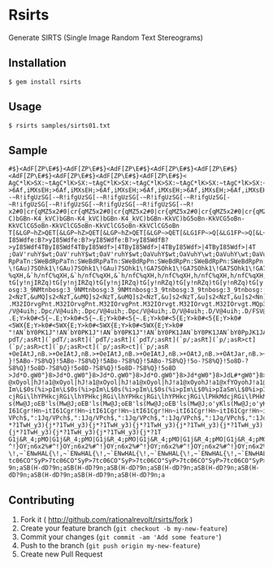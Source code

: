 # Rsirts

Generate SIRTS (Single Image Random Text Stereograms)

## Installation

    $ gem install rsirts

## Usage

    $ rsirts samples/sirts01.txt

## Sample

    #$}<AdF[ZP\E#$}<AdF[ZP\E#$}<AdF[ZP\E#$}<AdF[ZP\E#$}<AdF[ZP\E#$}<AdF[ZP\E#$}<AdF[ZP\E#$}<AdF[ZP\E#$}<AdF[ZP\E#$}<
    AgC*lK>SX:~tAgC*lK>SX:~tAgC*lK>SX:~tAgC*lK>SX:~tAgC*lK>SX:~tAgC*lK>SX:~tAgC*lK>SX:~tAgC*lK>SX:~tAgC*lK>SX:~tAgC*
    >6Af,iMXsEH;>6Af,iMXsEH;>6Af,iMXsEH;>6Af,iMXsEH;>6Af,iMXsEH;>6Af,iMXsEH;>6Af,iMXsEH;>6Af,iMXsEH;>6Af,iMXsEH;>6Af
    -~R!ifgUzSG[-~R!ifgUzSG[-~R!ifgUzSG[-~R!ifgUzSG[-~R!ifgUzSG[-~R!ifgUzSG[-~R!ifgUzSG[-~R!ifgUzSG[-~R!ifgUzSG[-~R!
    x2#0|cr{qMZ5x2#0|cr{qMZ5x2#0|cr{qMZ5x2#0|cr{qMZ5x2#0|cr{qMZ5x2#0|cr{qMZ5x2#0|cr{qMZ5x2#0|cr{qMZ5x2#0|cr{qMZ5x2#0
    C)bGBn-K4_kVC)bGBn-K4_kVC)bGBn-K4_kVC)bGBn-KkVC)bG5oBn-KkVCG5oBn-KkVClCG5oBn-KkVClCG5oBn-KkVClCG5oBn-KkVClCG5oBn
    T[&LGP~hZ>QET[&LGP~hZ>QET[&LGP~hZ>QET[&LGP~>QET[&LG1FP~>Q[&LG1FP~>Q[&L+TG1FP~>Q[&L+TG1FP~>Q[&L+TG1FP~>Q[&L+TG1FP
    I85Wdfe:B?>yI85Wdfe:B?>yI85Wdfe:B?>yI85WdfB?>yI85Wdf4TByI85Wdf4TByI85Wdf>|4TByI85Wdf>|4TByI85Wdf>|4TByI85Wdf>|4T
    ;OaV'ruhY$wt;OaV'ruhY$wt;OaV'ruhY$wt;OaVuhY$wt;OaVuhY\wt;OaVuhY\wt;OaVuhYC1\wt;OaVuhYC1\wt;OaVuhYC1\wt;OaVuhYC1\
    RpPaTn:SWeBdRpPaTn:SWeBdRpPaTn:SWeBdRpPn:SWeBdRpPn:SWeBdRpPn:SWeBdRpPn:SWeQoBdRpPn:SWeQoBdRpPn:SWeQoBdRpPn:SWeQo
    \!GAu)7SOhk1\!GAu)7SOhk1\!GAu)7SOhk1\!GA7SOhk1\!GA7SOhk1\!GA7SOhk1\!GA7SOO~hk1\!GA7SOO~hk1\!GA7SOO~hk1\!GA7SOO~h
    %qXH,&`h/nfC%qXH,&`h/nfC%qXH,&`h/nfC%qXH,h/nfC%qXH,h/nfC%qXH,h/nfC%qXH,hyD/nfC%qXH,hyD/nfC%qXH,hyD/nfC%qXH,hyD/n
    tG[y!njIRZq)tG[y!njIRZq)tG[y!njIRZq)tG[y!nRZq)tG[y!nRZq)tG[y!nRZq)tG[y!)DnRZq)tG[y!)DnRZq)tG[y!)DnRZq)tG[y!)DnRZ
    osg:3_9NMtnbosg:3_9NMtnbosg:3_9NMtnbosg:3_9tnbosg:3_9tnbosg:3_9tnbosg::H3_9tnbosg::H3_9tnbosg::H3_9tnbosg::H3_9t
    2<NzT,&uMQ]s2<NzT,&uMQ]s2<NzT,&uMQ]s2<NzT,&u]s2<NzT,&u]s2<NzT,&u]s2<Nn]zT,&u]s2<Nn]zT,&u]s2<Nn]zT,&u]s2<Nn]zT,&u
    .M32IOrvgPnt.M32IOrvgPnt.M32IOrvgPnt.M32IOrvgt.M32IOrvgt.M32IOrvgt.MQp32IOrvgt.MQp32IOrvgt.MQp32IOrvgt.MQp32IOrv
    /V@4uih;.Dpc/V@4uih;.Dpc/V@4uih;.Dpc/V@4uih;.D/V@4uih;.D/V@4uih;.D/FSV@4uih;.D/FSV@4uih;.D/FSV@4uih;.D/FSV@4uih;
    .E;Y>k0#<5{~.E;Y>k0#<5{~.E;Y>k0#<5{~.E;Y>k0#<5{E;Y>k0#<5{E;Y>k0#<5WX{E;Y>k0#<5WX{E;Y>k0#<5WX{E;Y>k0#<5WX{E;Y>k0#
    "!AN`bY0PK1J"!AN`bY0PK1J"!AN`bY0PK1J"!AN`bY0PK1JAN`bY0PK1JAN`bY0PpJK1JAN`bY0PpJK1JAN`bY0PpJK1JAN`bY0PpJK1JAN`bY0
    pdT/;asRt](`pdT/;asRt](`pdT/;asRt](`pdT/;asRt](`p/;asRt](`p/;asR>ct](`p/;asR>ct](`p/;asR>ct](`p/;asR>ct](`p/;asR
    +OeIAtJ,nB.>+OeIAtJ,nB.>+OeIAtJ,nB.>+OeIAtJ,nB.>+OAtJ,nB.>+OAtJar,nB.>+OAtJar,nB.>+OAtJar,nB.>+OAtJar,nB.>+OAtJa
    }!5ABo-?S8%Q}!5ABo-?S8%Q}!5ABo-?S8%Q}!5ABo-?S8%Q}!5o-?S8%Q}!5o8D-?S8%Q}!5o8D-?S8%Q}!5o8D-?S8%Q}!5o8D-?S8%Q}!5o8D
    >Jd*O.gW0"}8>Jd*O.gW0"}8>Jd*O.gW0"}8>Jd*O.gW0"}8>Jd*gW0"}8>JdL#*gW0"}8>JdL#*gW0"}8>JdL#*gW0"}8>JdL#*gW0"}8>JdL#*
    @xOyol|hJ!a1@xOyol|hJ!a1@xOyol|hJ!a1@xOyol|hJ!a1@xOyohJ!a1@xfYOyohJ!a1@xfYOyohJ!a1@xfYOyohJ!a1@xfYOyohJ!a1@xfYOy
    Im\L$0s(%i>pIm\L$0s(%i>pIm\L$0s(%i>pIm\L$0s(%i>pIm\L$0%i>pIaSm\L$0%i>pIaSm\L$0%i>pIaSm\L$0%i>pIaSm\L$0%i>pIaSm\L
    cjRGi\lhYPHkcjRGi\lhYPHkcjRGi\lhYPHkcjRGi\lhYPHkcjRGi\lPHkMdcjRGi\lPHkMdcjRGi\lPHkMdcjRGi\lPHkMdcjRGi\lPHkMdcjRG
    s(Mw@J;oEB'ls(Mw@J;oEB'ls(Mw@J;oEB'ls(Mw@J;oEB'ls(Mw@J;o'yKls(Mw@J;o'yKls(Mw@J;o'yKls(Mw@J;o'yKls(Mw@J;o'yKls(Mw
    I61Cgr!Hn~itI61Cgr!Hn~itI61Cgr!Hn~itI61Cgr!Hn~itI61Cgr!Hn~itI61Cgr!Hn~itI61Cgr!Hn~itI61Cgr!Hn~itI61Cgr!Hn~itI61C
    VPch$,":1Jq/VPch$,":1Jq/VPch$,":1Jq/VPch$,":1Jq/VPch$,":1Jq/VPch$,":1Jq/VPch$,":1Jq/VPch$,":1Jq/VPch$,":1Jq/VPch
    *?1TwH_y3){j*?1TwH_y3){j*?1TwH_y3){j*?1TwH_y3){j*?1TwH_y3){j*?1TwH_y3){j*?1TwH_y3){j*?1TwH_y3){j*?1TwH_y3){j*?1T
    G1j&R_4;pMO|G1j&R_4;pMO|G1j&R_4;pMO|G1j&R_4;pMO|G1j&R_4;pMO|G1j&R_4;pMO|G1j&R_4;pMO|G1j&R_4;pMO|G1j&R_4;pMO|G1j&
    ^!}OY;n6x2%#^!}OY;n6x2%#^!}OY;n6x2%#^!}OY;n6x2%#^!}OY;n6x2%#^!}OY;n6x2%#^!}OY;n6x2%#^!}OY;n6x2%#^!}OY;n6x2%#^!}O
    \!,~`ENwHAL{\!,~`ENwHAL{\!,~`ENwHAL{\!,~`ENwHAL{\!,~`ENwHAL{\!,~`ENwHAL{\!,~`ENwHAL{\!,~`ENwHAL{\!,~`ENwHAL{\!,~
    tc06CO"SyP>7tc06CO"SyP>7tc06CO"SyP>7tc06CO"SyP>7tc06CO"SyP>7tc06CO"SyP>7tc06CO"SyP>7tc06CO"SyP>7tc06CO"SyP>7tc06
    9n;aSB(H-dD?9n;aSB(H-dD?9n;aSB(H-dD?9n;aSB(H-dD?9n;aSB(H-dD?9n;aSB(H-dD?9n;aSB(H-dD?9n;aSB(H-dD?9n;aSB(H-dD?9n;a

## Contributing

1. Fork it ( http://github.com/rationalrevolt/rsirts/fork )
2. Create your feature branch (`git checkout -b my-new-feature`)
3. Commit your changes (`git commit -am 'Add some feature'`)
4. Push to the branch (`git push origin my-new-feature`)
5. Create new Pull Request
